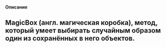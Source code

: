 #### Описание


##  MagicBox (англ. магическая коробка), метод, который умеет выбирать случайным образом один из сохранённых в него объектов.